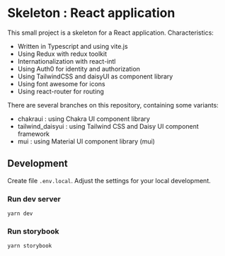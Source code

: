 # Skeleton : React application

This small project is a skeleton for a React application.
Characteristics:

- Written in Typescript and using vite.js
- Using Redux with redux toolkit
- Internationalization with react-intl
- Using Auth0 for identity and authorization
- Using TailwindCSS and daisyUI as component library
- Using font awesome for icons
- Using react-router for routing

There are several branches on this repository, containing some variants:
- chakraui : using Chakra UI component library
- tailwind_daisyui : using Tailwind CSS and Daisy UI component framework
- mui : using Material UI component library (mui)

## Development

Create file `.env.local`. Adjust the settings for your local development.

### Run dev server

```command
yarn dev
```
### Run storybook

```command
yarn storybook
```
